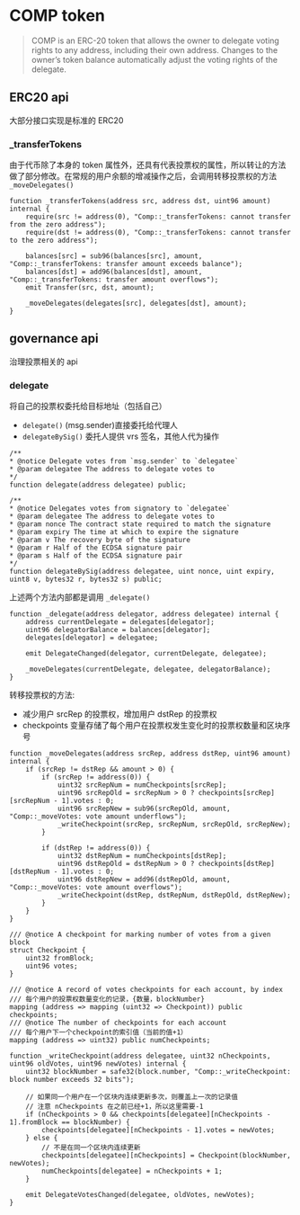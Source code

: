 # COMP token

> COMP is an ERC-20 token that allows the owner to delegate voting rights to any address, including their own address. Changes to the owner’s token balance automatically adjust the voting rights of the delegate.

## ERC20 api

大部分接口实现是标准的 ERC20

### \_transferTokens

由于代币除了本身的 token 属性外，还具有代表投票权的属性，所以转让的方法做了部分修改。在常规的用户余额的增减操作之后，会调用转移投票权的方法 `_moveDelegates()`

```solidity
function _transferTokens(address src, address dst, uint96 amount) internal {
    require(src != address(0), "Comp::_transferTokens: cannot transfer from the zero address");
    require(dst != address(0), "Comp::_transferTokens: cannot transfer to the zero address");

    balances[src] = sub96(balances[src], amount, "Comp::_transferTokens: transfer amount exceeds balance");
    balances[dst] = add96(balances[dst], amount, "Comp::_transferTokens: transfer amount overflows");
    emit Transfer(src, dst, amount);

    _moveDelegates(delegates[src], delegates[dst], amount);
}
```

## governance api

治理投票相关的 api

### delegate

将自己的投票权委托给目标地址（包括自己）

- `delegate()` (msg.sender)直接委托给代理人
- `delegateBySig()` 委托人提供 vrs 签名，其他人代为操作

```solidity
/**
* @notice Delegate votes from `msg.sender` to `delegatee`
* @param delegatee The address to delegate votes to
*/
function delegate(address delegatee) public;

/**
* @notice Delegates votes from signatory to `delegatee`
* @param delegatee The address to delegate votes to
* @param nonce The contract state required to match the signature
* @param expiry The time at which to expire the signature
* @param v The recovery byte of the signature
* @param r Half of the ECDSA signature pair
* @param s Half of the ECDSA signature pair
*/
function delegateBySig(address delegatee, uint nonce, uint expiry, uint8 v, bytes32 r, bytes32 s) public;
```

上述两个方法内部都是调用 `_delegate()`

```solidity
function _delegate(address delegator, address delegatee) internal {
    address currentDelegate = delegates[delegator];
    uint96 delegatorBalance = balances[delegator];
    delegates[delegator] = delegatee;

    emit DelegateChanged(delegator, currentDelegate, delegatee);

    _moveDelegates(currentDelegate, delegatee, delegatorBalance);
}
```

转移投票权的方法:

- 减少用户 srcRep 的投票权，增加用户 dstRep 的投票权
- checkpoints 变量存储了每个用户在投票权发生变化时的投票权数量和区块序号

```solidity
function _moveDelegates(address srcRep, address dstRep, uint96 amount) internal {
    if (srcRep != dstRep && amount > 0) {
        if (srcRep != address(0)) {
            uint32 srcRepNum = numCheckpoints[srcRep];
            uint96 srcRepOld = srcRepNum > 0 ? checkpoints[srcRep][srcRepNum - 1].votes : 0;
            uint96 srcRepNew = sub96(srcRepOld, amount, "Comp::_moveVotes: vote amount underflows");
            _writeCheckpoint(srcRep, srcRepNum, srcRepOld, srcRepNew);
        }

        if (dstRep != address(0)) {
            uint32 dstRepNum = numCheckpoints[dstRep];
            uint96 dstRepOld = dstRepNum > 0 ? checkpoints[dstRep][dstRepNum - 1].votes : 0;
            uint96 dstRepNew = add96(dstRepOld, amount, "Comp::_moveVotes: vote amount overflows");
            _writeCheckpoint(dstRep, dstRepNum, dstRepOld, dstRepNew);
        }
    }
}

/// @notice A checkpoint for marking number of votes from a given block
struct Checkpoint {
    uint32 fromBlock;
    uint96 votes;
}

/// @notice A record of votes checkpoints for each account, by index
/// 每个用户的投票权数量变化的记录，{数量，blockNumber}
mapping (address => mapping (uint32 => Checkpoint)) public checkpoints;
/// @notice The number of checkpoints for each account
/// 每个用户下一个checkpoint的索引值（当前的值+1）
mapping (address => uint32) public numCheckpoints;

function _writeCheckpoint(address delegatee, uint32 nCheckpoints, uint96 oldVotes, uint96 newVotes) internal {
    uint32 blockNumber = safe32(block.number, "Comp::_writeCheckpoint: block number exceeds 32 bits");

    // 如果同一个用户在一个区块内连续更新多次，则覆盖上一次的记录值
    // 注意 nCheckpoints 在之前已经+1，所以这里需要-1
    if (nCheckpoints > 0 && checkpoints[delegatee][nCheckpoints - 1].fromBlock == blockNumber) {
        checkpoints[delegatee][nCheckpoints - 1].votes = newVotes;
    } else {
        // 不是在同一个区块内连续更新
        checkpoints[delegatee][nCheckpoints] = Checkpoint(blockNumber, newVotes);
        numCheckpoints[delegatee] = nCheckpoints + 1;
    }

    emit DelegateVotesChanged(delegatee, oldVotes, newVotes);
}
```
